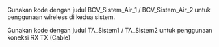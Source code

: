 Gunakan kode dengan judul BCV_Sistem_Air_1 / BCV_Sistem_Air_2 untuk penggunaan wireless di kedua sistem.

Gunakan kode dengan judul TA_Sistem1 / TA_Sistem2 untuk penggunaan koneksi RX TX (Cable)
